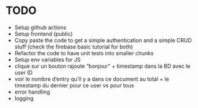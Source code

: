# TODO

- Setup github actions
- Setup frontend (public)
- Copy paste the code to get a simple authentication and a simple CRUD stuff (check the firebase basic tutorial for both)
- Refactor the code to have unit tests into smaller chunks
- Setup env variables for JS
- clique sur un bouton rajoute “bonjour” + timestamp dans la BD avec le user ID
- voir le nombre d’entry qu’il y a dans ce document au total + le timestamp du dernier pour ce user vs pour tous
- error handling
- logging
